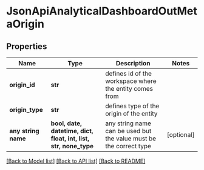 # JsonApiAnalyticalDashboardOutMetaOrigin


## Properties
Name | Type | Description | Notes
------------ | ------------- | ------------- | -------------
**origin_id** | **str** | defines id of the workspace where the entity comes from | 
**origin_type** | **str** | defines type of the origin of the entity | 
**any string name** | **bool, date, datetime, dict, float, int, list, str, none_type** | any string name can be used but the value must be the correct type | [optional]

[[Back to Model list]](../README.md#documentation-for-models) [[Back to API list]](../README.md#documentation-for-api-endpoints) [[Back to README]](../README.md)


